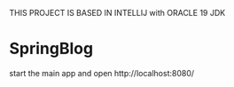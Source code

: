 THIS PROJECT IS BASED IN INTELLIJ with ORACLE 19 JDK
# SpringBlog
start the main app and open http://localhost:8080/
